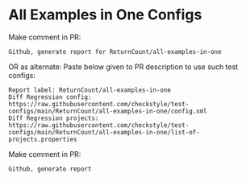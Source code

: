# All Examples in One Configs
Make comment in PR:
```
Github, generate report for ReturnCount/all-examples-in-one
```
OR as alternate:
Paste below given to PR description to use such test configs:
```
Report label: ReturnCount/all-examples-in-one
Diff Regression config: https://raw.githubusercontent.com/checkstyle/test-configs/main/ReturnCount/all-examples-in-one/config.xml
Diff Regression projects: https://raw.githubusercontent.com/checkstyle/test-configs/main/ReturnCount/all-examples-in-one/list-of-projects.properties
```
Make comment in PR:
```
Github, generate report
```
